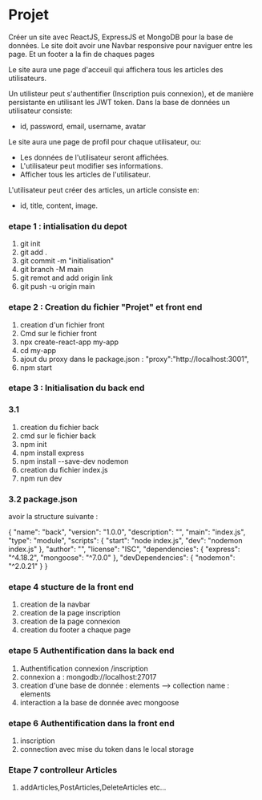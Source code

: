 # Projet

Créer un site avec ReactJS, ExpressJS et MongoDB pour la base de données.
Le site doit avoir une Navbar responsive pour naviguer entre les page.
Et un footer a la fin de chaques pages

Le site aura une page d'acceuil qui affichera tous les articles des utilisateurs.

Un utilisteur peut s'authentifier (Inscription puis connexion), et de manière persistante en utilisant les JWT token. Dans la base de données un utilisateur consiste:

- id, password, email, username, avatar

Le site aura une page de profil pour chaque utilisateur, ou:

- Les données de l'utilisateur seront affichées.
- L'utilisateur peut modifier ses informations.
- Afficher tous les articles de l'utilisateur.

L'utilisateur peut créer des articles, un article consiste en:

- id, title, content, image. 


### etape 1 : intialisation du depot

1. git init
2. git add . 
3. git commit -m "initialisation"
5. git branch -M main
5. git remot and add origin link 
4. git push -u origin main



### etape 2 : Creation du fichier "Projet" et front end

1. creation d'un fichier front
2. Cmd sur le fichier front
3. npx create-react-app my-app
4. cd my-app
5. ajout du proxy dans le package.json : "proxy":"http://localhost:3001",
6. npm start


### etape 3 : Initialisation du back end

### 3.1

1. creation du fichier back 
2. cmd sur le fichier back
3. npm init
4. npm install express 
5. npm install --save-dev nodemon
6. creation du fichier index.js
7. npm run dev

### 3.2 package.json 

avoir la structure suivante :

{
	"name": "back",
	"version": "1.0.0",
	"description": "",
	"main": "index.js",
	"type": "module",
	"scripts": {
		"start": "node index.js",
		"dev": "nodemon index.js"
	},
	"author": "",
	"license": "ISC",
	"dependencies": {
		"express": "^4.18.2",
		"mongoose": "^7.0.0"
	},
	"devDependencies": {
		"nodemon": "^2.0.21"
	}
}

### etape 4 stucture de la front end

1. creation de la navbar
2. creation de la page inscription 
3. creation de la page connexion 
4. creation du footer a chaque page


### etape 5 Authentification dans la back end
1. Authentification connexion /inscription 
2. connexion a : mongodb://localhost:27017
3. creation d'une base de donnée : elements --> collection name : elements
4. interaction a la base de donnée avec mongoose 

### etape 6 Authentification dans la front end 
1. inscription 
2. connection avec mise du token dans le local storage

### Etape 7 controlleur Articles

1. addArticles,PostArticles,DeleteArticles etc...
